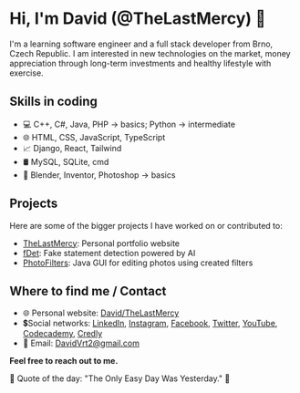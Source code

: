 # Hi, I'm David (@TheLastMercy) 👑

I'm a learning software engineer and a full stack developer from Brno, Czech Republic. I am interested in new technologies on the market, money appreciation through long-term investments and healthy lifestyle with exercise.

## Skills in coding
- 💻 C++, C#, Java, PHP -> basics; Python -> intermediate
- 🌐 HTML, CSS, JavaScript, TypeScript
- 📈 Django, React, Tailwind
- 🛢 MySQL, SQLite, cmd
- 🎨 Blender, Inventor, Photoshop -> basics

## Projects
Here are some of the bigger projects I have worked on or contributed to:

- [TheLastMercy](https://github.com/TheLastMercy/TheLastMercy.github.io): Personal portfolio website
- [fDet](https://github.com/ByteSpiritGit/fdet): Fake statement detection powered by AI
- [PhotoFilters](https://github.com/ByteSpiritGit/PEPEJavaFX): Java GUI for editing photos using created filters

## Where to find me / Contact
- 🌐 Personal website: [David/TheLastMercy](https://thelastmercy.github.io)
- 💲Social networks: [LinkedIn](https://www.linkedin.com/in/vrtilek-david/), [Instagram](https://www.instagram.com/david_vrtilek/), [Facebook](https://www.facebook.com/TheLastMercy/), [Twitter](https://twitter.com/_TheLastMercy_/), [YouTube](https://www.youtube.com/@thelastmercy/), [Codecademy](https://www.codecademy.com/profiles/TheLastMercy/), [Credly](https://www.credly.com/users/vrtilek-david/badges)
- 📧 Email: DavidVrt2@gmail.com
  
**Feel free to reach out to me.**

💎 Quote of the day: "The Only Easy Day Was Yesterday." 💎
